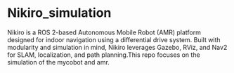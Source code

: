 # Nikiro_simulation
Nikiro is a ROS 2-based Autonomous Mobile Robot (AMR) platform designed for indoor navigation using a differential drive system. Built with modularity and simulation in mind, Nikiro leverages Gazebo, RViz, and Nav2 for SLAM, localization, and path planning.This repo focuses on the simulation of the mycobot and amr.
